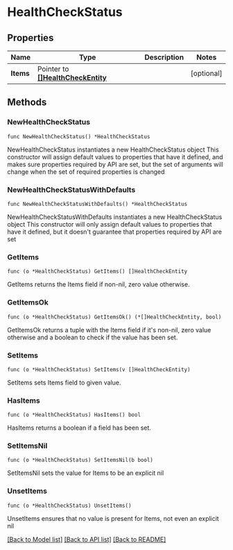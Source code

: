 # HealthCheckStatus

## Properties

Name | Type | Description | Notes
------------ | ------------- | ------------- | -------------
**Items** | Pointer to [**[]HealthCheckEntity**](HealthCheckEntity.md) |  | [optional] 

## Methods

### NewHealthCheckStatus

`func NewHealthCheckStatus() *HealthCheckStatus`

NewHealthCheckStatus instantiates a new HealthCheckStatus object
This constructor will assign default values to properties that have it defined,
and makes sure properties required by API are set, but the set of arguments
will change when the set of required properties is changed

### NewHealthCheckStatusWithDefaults

`func NewHealthCheckStatusWithDefaults() *HealthCheckStatus`

NewHealthCheckStatusWithDefaults instantiates a new HealthCheckStatus object
This constructor will only assign default values to properties that have it defined,
but it doesn't guarantee that properties required by API are set

### GetItems

`func (o *HealthCheckStatus) GetItems() []HealthCheckEntity`

GetItems returns the Items field if non-nil, zero value otherwise.

### GetItemsOk

`func (o *HealthCheckStatus) GetItemsOk() (*[]HealthCheckEntity, bool)`

GetItemsOk returns a tuple with the Items field if it's non-nil, zero value otherwise
and a boolean to check if the value has been set.

### SetItems

`func (o *HealthCheckStatus) SetItems(v []HealthCheckEntity)`

SetItems sets Items field to given value.

### HasItems

`func (o *HealthCheckStatus) HasItems() bool`

HasItems returns a boolean if a field has been set.

### SetItemsNil

`func (o *HealthCheckStatus) SetItemsNil(b bool)`

 SetItemsNil sets the value for Items to be an explicit nil

### UnsetItems
`func (o *HealthCheckStatus) UnsetItems()`

UnsetItems ensures that no value is present for Items, not even an explicit nil

[[Back to Model list]](../README.md#documentation-for-models) [[Back to API list]](../README.md#documentation-for-api-endpoints) [[Back to README]](../README.md)


